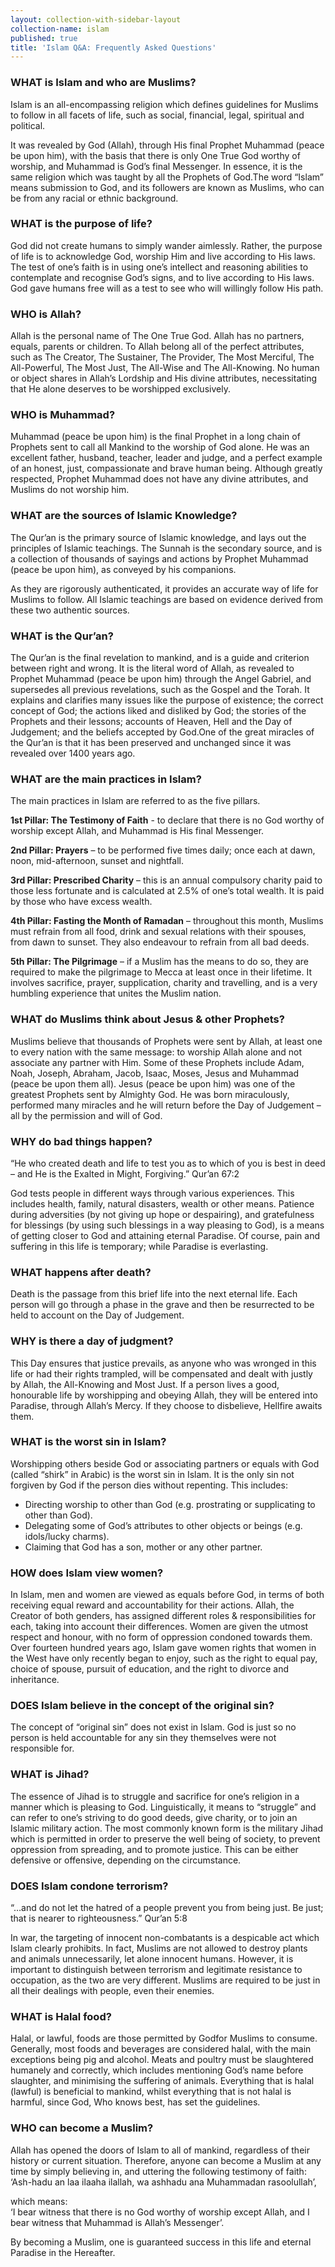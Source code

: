 ```yaml
---
layout: collection-with-sidebar-layout
collection-name: islam
published: true
title: 'Islam Q&A: Frequently Asked Questions'
---
```

### WHAT is Islam and who are Muslims?
Islam is an all-encompassing religion which defines guidelines for Muslims to follow in all facets of life, such as social, financial, legal, spiritual and political.

It was revealed by God (Allah), through His final Prophet Muhammad (peace be upon him), with the basis that there is only One True God worthy of worship, and Muhammad is God’s final Messenger. In essence, it is the same religion which was taught by all the Prophets of God.The word “Islam” means submission to God, and its followers are known as Muslims, who can be from any racial or ethnic background.

### WHAT is the purpose of life?
God did not create humans to simply wander aimlessly. Rather, the purpose of life is to acknowledge God, worship Him and live according to His laws. The test of one’s faith is in using one’s intellect and reasoning abilities to contemplate and recognise God’s signs, and to live according to His laws. God gave humans free will as a test to see who will willingly follow His path.

### WHO is Allah?
Allah is the personal name of The One True God. Allah has no partners, equals, parents or children. To Allah belong all of the perfect attributes, such as The Creator, The Sustainer, The Provider, The Most Merciful, The All-Powerful, The Most Just, The All-Wise and The All-Knowing. No human or object shares in Allah’s Lordship and His divine attributes, necessitating that He alone deserves to be worshipped exclusively.

### WHO is Muhammad?
Muhammad (peace be upon him) is the final Prophet in a long chain of Prophets sent to call all Mankind to the worship of God alone. He was an excellent father, husband, teacher, leader and judge, and a perfect example of an honest, just, compassionate and brave human being. Although greatly respected, Prophet Muhammad does not have any divine attributes, and Muslims do not worship him.

### WHAT are the sources of Islamic Knowledge?
The Qur’an is the primary source of Islamic knowledge, and lays out the principles of Islamic teachings. The Sunnah is the secondary source, and is a collection of thousands of sayings and actions by Prophet Muhammad (peace be upon him), as conveyed by his companions.

As they are rigorously authenticated, it provides an accurate way of life for Muslims to follow. All Islamic teachings are based on evidence derived from these two authentic sources.

### WHAT is the Qur’an?
The Qur’an is the final revelation to mankind, and is a guide and criterion between right and wrong. It is the literal word of Allah, as revealed to Prophet Muhammad (peace be upon him) through the Angel Gabriel, and supersedes all previous revelations, such as the Gospel and the Torah. It explains and clarifies many issues like the purpose of existence; the correct concept of God; the actions liked and disliked by God; the stories of the Prophets and their lessons; accounts of Heaven, Hell and the Day of Judgement; and the beliefs accepted by God.One of the great miracles of the Qur’an is that it has been preserved and unchanged since it was revealed over 1400 years ago.

### WHAT are the main practices in Islam?
The main practices in Islam are referred to as the five pillars.

**1st Pillar: The Testimony of Faith** - to declare that there is no God worthy of worship except Allah, and Muhammad is His final Messenger.

**2nd Pillar: Prayers** – to be performed five times daily; once each at dawn, noon, mid-afternoon, sunset and nightfall.

**3rd Pillar: Prescribed Charity** – this is an annual compulsory charity paid to those less fortunate and is calculated at 2.5% of one’s total wealth. It is paid by those who have excess wealth.

**4th Pillar: Fasting the Month of Ramadan** – throughout this month, Muslims must refrain from all food, drink and sexual relations with their spouses, from dawn to sunset. They also endeavour to refrain from all bad deeds.

**5th Pillar: The Pilgrimage** – if a Muslim has the means to do so, they are required to make the pilgrimage to Mecca at least once in their lifetime. It involves sacrifice, prayer, supplication, charity and travelling, and is a very humbling experience that unites the Muslim nation.

### WHAT do Muslims think about Jesus & other Prophets?
Muslims believe that thousands of Prophets were sent by Allah, at least one to every nation with the same message: to worship Allah alone and not associate any partner with Him. Some of these Prophets include Adam, Noah, Joseph, Abraham, Jacob, Isaac, Moses, Jesus and Muhammad (peace be upon them all). Jesus (peace be upon him) was one of the greatest Prophets sent by Almighty God. He was born miraculously, performed many miracles and he will return before the Day of Judgement – all by the permission and will of God.

### WHY do bad things happen?
“He who created death and life to test you as to which of you is best in deed – and He is the Exalted in Might, Forgiving.” Qur’an 67:2

God tests people in different ways through various experiences. This includes health, family, natural disasters, wealth or other means. Patience during adversities (by not giving up hope or despairing), and gratefulness for blessings (by using such blessings in a way pleasing to God), is a means of getting closer to God and attaining eternal Paradise. Of course, pain and suffering in this life is temporary; while Paradise is everlasting.

### WHAT happens after death?
Death is the passage from this brief life into the next eternal life. Each person will go through a phase in the grave and then be resurrected to be held to account on the Day of Judgement.

### WHY is there a day of judgment?
This Day ensures that justice prevails, as anyone who was wronged in this life or had their rights trampled, will be compensated and dealt with justly by Allah, the All-Knowing and Most Just. If a person lives a good, honourable life by worshipping and obeying Allah, they will be entered into Paradise, through Allah’s Mercy. If they choose to disbelieve, Hellfire awaits them.

### WHAT is the worst sin in Islam?
Worshipping others beside God or associating partners or equals with God (called “shirk” in Arabic) is the worst sin in Islam. It is the only sin not forgiven by God if the person dies without repenting. This includes:  
- Directing worship to other than God (e.g. prostrating or supplicating to other than God).  
- Delegating some of God’s attributes to other objects or beings (e.g. idols/lucky charms).  
- Claiming that God has a son, mother or any other partner.

### HOW does Islam view women?
In Islam, men and women are viewed as equals before God, in terms of both receiving equal reward and accountability for their actions. Allah, the Creator of both genders, has assigned different roles & responsibilities for each, taking into account their differences. Women are given the utmost respect and honour, with no form of oppression condoned towards them. Over fourteen hundred years ago, Islam gave women rights that women in the West have only recently began to enjoy, such as the right to equal pay, choice of spouse, pursuit of education, and the right to divorce and inheritance.

### DOES Islam believe in the concept of the original sin?
The concept of “original sin” does not exist in Islam. God is just so no person is held accountable for any sin they themselves were not responsible for.

### WHAT is Jihad?
The essence of Jihad is to struggle and sacrifice for one’s religion in a manner which is pleasing to God. Linguistically, it means to “struggle” and can refer to one’s striving to do good deeds, give charity, or to join an Islamic military action. The most commonly known form is the military Jihad which is permitted in order to preserve the well being of society, to prevent oppression from spreading, and to promote justice. This can be either defensive or offensive, depending on the circumstance.

### DOES Islam condone terrorism?
“…and do not let the hatred of a people prevent you from being just. Be just; that is nearer to righteousness.” Qur’an 5:8

In war, the targeting of innocent non-combatants is a despicable act which Islam clearly prohibits. In fact, Muslims are not allowed to destroy plants and animals unnecessarily, let alone innocent humans. However, it is important to distinguish between terrorism and legitimate resistance to occupation, as the two are very different. Muslims are required to be just in all their dealings with people, even their enemies.

### WHAT is Halal food?
Halal, or lawful, foods are those permitted by Godfor Muslims to consume. Generally, most foods and beverages are considered halal, with the main exceptions being pig and alcohol. Meats and poultry must be slaughtered humanely and correctly, which includes mentioning God’s name before slaughter, and minimising the suffering of animals. Everything that is halal (lawful) is beneficial to mankind, whilst everything that is not halal is harmful, since God, Who knows best, has set the guidelines.

### WHO can become a Muslim?
Allah has opened the doors of Islam to all of mankind, regardless of their history or current situation. Therefore, anyone can become a Muslim at any time by simply believing in, and uttering the following testimony of faith:  
‘Ash-hadu an laa ilaaha ilallah, wa ashhadu ana Muhammadan rasoolullah’,

which means:  
‘I bear witness that there is no God worthy of worship except Allah, and I bear witness that Muhammad is Allah’s Messenger’.

By becoming a Muslim, one is guaranteed success in this life and eternal Paradise in the Hereafter.
